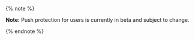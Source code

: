 {% note %}

**Note:** Push protection for users is currently in beta and subject to change.

{% endnote %}

